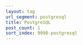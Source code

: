 ```yaml
---
layout: tag
url_segment: postgresql
title: PostgreSQL
post_count: 1
sort_index: 9998-postgresql
---
```

